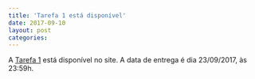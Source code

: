```yaml
---
title: 'Tarefa 1 está disponível'
date: 2017-09-10
layout: post
categories: 
---
```


A [Tarefa 1](/datavis-course/tasks/2017-09-10-tarefa-1) está disponível no site. A data de entrega é dia 23/09/2017, às 23:59h.
